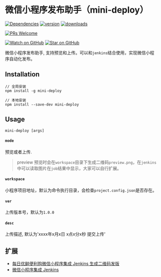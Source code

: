# 微信小程序发布助手（mini-deploy）

[![Dependencies][dependencyci-badge]][dependencyci]
[![version][version-badge]][package]
[![downloads][downloads-badge]][npm-stat]

[![PRs Welcome][prs-badge]][prs]

[![Watch on GitHub][github-watch-badge]][github-watch]
[![Star on GitHub][github-star-badge]][github-star]

微信小程序发布助手, 支持预览和上传。可以和`jenkins`结合使用，实现微信小程序自动化发布。

## Installation

```shell
// 全局安装
npm install -g mini-deploy

// 本地安装
npm install --save-dev mini-deploy
```

## Usage

`mini-deploy [args]`

#### `mode`

预览或者上传.

> preview 预览时会在`workspace`目录下生成二维码`preview.png`，在`jenkins`中可以读取图片在`job`结果中显示，大家可以自行扩展。

#### `workspace`

小程序项目地址，默认为命令执行目录，会检查`project.config.json`是否存在。

#### `ver`

上传版本号，默认为`1.0.0`

#### `desc`

上传描述, 默认为'xxxx年x月x日 x点x分x秒 提交上传'


## 扩展

- [每日优鲜便利购微信小程序集成 Jenkins 生成二维码发版](https://testerhome.com/topics/14913#reply-115145)
- [微信小程序集成 Jenkins](https://segmentfault.com/a/1190000016247970)

[dependencyci-badge]: https://dependencyci.com/github/ineo6/mini-deploy/badge?style=flat-square
[dependencyci]: https://dependencyci.com/github/ineo6/mini-deploy
[version-badge]: https://img.shields.io/npm/v/mini-deploy.svg?style=flat-square
[package]: https://www.npmjs.com/package/mini-deploy
[downloads-badge]: https://img.shields.io/npm/dm/mini-deploy.svg?style=flat-square
[npm-stat]: http://npm-stat.com/charts.html?package=mini-deploy&from=2018-10-31
[license-badge]: https://img.shields.io/npm/l/mini-deploy.svg?style=flat-square
[license]: https://github.com/ineo6/mini-deploy/blob/master/LICENSE
[prs-badge]: https://img.shields.io/badge/PRs-welcome-brightgreen.svg?style=flat-square
[prs]: http://makeapullrequest.com
[coc-badge]: htts://img.shields.io/badge/code%20of-conduct-ff69b4.svg?style=flat-square
[github-watch-badge]: https://img.shields.io/github/watchers/ineo6/mini-deploy.svg?style=social
[github-watch]: https://github.com/ineo6/mini-deploy/watchers
[github-star-badge]: https://img.shields.io/github/stars/ineo6/mini-deploy.svg?style=social
[github-star]: https://github.com/ineo6/mini-deploy/stargazers
